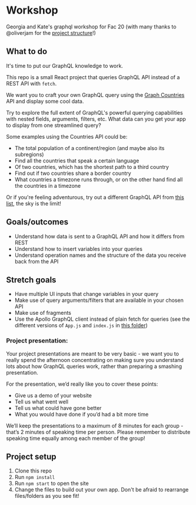 # Workshop

Georgia and Kate's graphql workshop for Fac 20 (with many thanks to @oliverjam for the [project structure](https://github.com/oliverjam/react-food-workshop)!)

## What to do

It's time to put our GraphQL knowledge to work.

This repo is a small React project that queries GraphQL API instead of a REST API with `fetch`.

We want you to craft your own GraphQL query using the [Graph Countries](https://github.com/lennertVanSever/graphcountries) API and display some cool data.

Try to explore the full extent of GraphQL's powerful querying capabilities with nested fields, arguments, filters, etc. What data can you get your app to display from one streamlined query?

Some examples using the Countries API could be:

* The total population of a continent/region (and maybe also its subregions)
* Find all the countries that speak a certain language
* Of two countries, which has the shortest path to a third country
* Find out if two countries share a border country
* What countries a timezone runs through, or on the other hand find all the countries in a timezone

Or if you're feeling adventurous, try out a different GraphQL API from [this list](https://github.com/APIs-guru/graphql-apis), the sky is the limit!

## Goals/outcomes

* Understand how data is sent to a GraphQL API and how it differs from REST
* Understand how to insert variables into your queries
* Understand operation names and the structure of the data you receive back from the API

## Stretch goals

* Have multiple UI inputs that change variables in your query
* Make use of query arguments/filters that are available in your chosen API
* Make use of fragments
* Use the Apollo GraphQL client instead of plain fetch for queries (see the different versions of `App.js` and `index.js` in [this folder](https://github.com/sbinlondon/graphql-workshop/tree/main/solution-with-apollo))

### Project presentation:

Your project presentations are meant to be very basic - we want you to really spend the afternoon concentrating on making sure you understand lots about how GraphQL queries work, rather than preparing a smashing presentation. 

For the presentation, we’d really like you to cover these points:

* Give us a demo of your website
* Tell us what went well
* Tell us what could have gone better
* What you would have done if you’d had a bit more time

We’ll keep the presentations to a maximum of 8 minutes for each group - that’s 2 minutes of speaking time per person. Please remember to distribute speaking time equally among each member of the group!

## Project setup

1. Clone this repo
2. Run `npm install`
3. Run `npm start` to open the site
4. Change the files to build out your own app. Don't be afraid to rearrange files/folders as you see fit!
